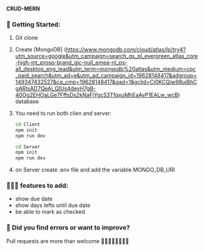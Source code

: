 #### CRUD-MERN

### 🚀 Getting Started:

1. Git clone
2. Create [MongoDB] (https://www.mongodb.com/cloud/atlas/lp/try4?utm_source=google&utm_campaign=search_gs_pl_evergreen_atlas_core-high-int_prosp-brand_gic-null_emea-nl_ps-all_desktop_eng_lead&utm_term=mongodb%20atlas&utm_medium=cpc_paid_search&utm_ad=e&utm_ad_campaign_id=19628148417&adgroup=149347432527&cq_cmp=19628148417&gad=1&gclid=Cj0KCQjw98ujBhCgARIsAD7QeAi_QIUs4deyH7gB-40Og2EHOaLGe7FffsDs2kNaFjYgc53TfqxuMhEaAvP1EALw_wcB) database
3. You need to run both clien and server:

   ```sh
   cd Client
   npm init
   npm run dev
   ```

   ```sh
   cd Server
   npm init
   npm run dev
   ```

4. on Server create .env file and add the variable MONGO_DB_URI

### 👩🏻‍💻 features to add:

- show due date
- show days lefts until due date
- be able to mark as checked

### 🐞 Did you find errors or want to improve?

Pull requests are more than welcome 🙌🏻🙌🏿🙌🏽🙌🏽
